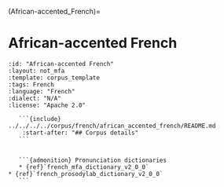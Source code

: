 
(African-accented_French)=
# African-accented French

``````{corpus} African-accented French
:id: "African-accented French"
:layout: not_mfa
:template: corpus_template
:tags: French
:language: "French"
:dialect: "N/A"
:license: "Apache 2.0"

   ```{include} ../../../../corpus/french/african_accented_french/README.md
    :start-after: "## Corpus details"
   ```


   ```{admonition} Pronunciation dictionaries
   * {ref}`french_mfa_dictionary_v2_0_0`
* {ref}`french_prosodylab_dictionary_v2_0_0`
   ```
``````
